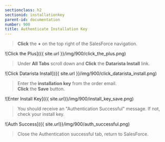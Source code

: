 ```yaml
---
sectionclass: h2
sectionid: installationkey
parent-id: documentation
number: 900
title: Authenticate Installation Key
---
```

>**Click** the **+** on the top right of the SalesForce navigation.

![Click the Plus]({{ site.url }}/img/900/click_the_plus.png)  

>Under **All Tabs** scroll down and **Click** the **Datarista Install** link.

![Click Datarista Install]({{ site.url }}/img/900/click_datarista_install.png)

>Enter the **installation key** from the order email.  
**Click** the **Save** button.

![Enter Install Key]({{ site.url}}/img/900/install_key_save.png)

>You should receive an "Authentication Successful" message. If not, check your install key.

![Auth Success]({{ site.url}}/img/900/auth_successful.png)

>Close the Authentication successful tab, return to SalesForce.
